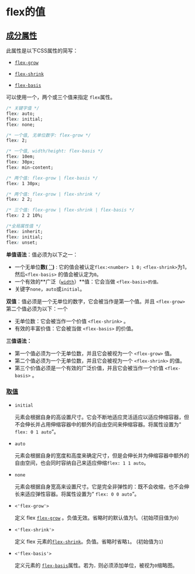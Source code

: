 # flex的值

## [成分属性](https://developer.mozilla.org/zh-CN/docs/Web/CSS/flex#成分属性)

此属性是以下CSS属性的简写：

- [`flex-grow`](https://developer.mozilla.org/zh-CN/docs/Web/CSS/flex-grow)

- [`flex-shrink`](https://developer.mozilla.org/zh-CN/docs/Web/CSS/flex-shrink)
- [`flex-basis`](https://developer.mozilla.org/zh-CN/docs/Web/CSS/flex-basis)

可以使用一个，两个或三个值来指定 `flex`属性。

```css
/* 关键字值 */
flex: auto;
flex: initial;
flex: none;

/* 一个值, 无单位数字: flex-grow */
flex: 2;

/* 一个值, width/height: flex-basis */
flex: 10em;
flex: 30px;
flex: min-content;

/* 两个值: flex-grow | flex-basis */
flex: 1 30px;

/* 两个值: flex-grow | flex-shrink */
flex: 2 2;

/* 三个值: flex-grow | flex-shrink | flex-basis */
flex: 2 2 10%;

/*全局属性值 */
flex: inherit;
flex: initial;
flex: unset;
```

**单值语法**：值必须为以下之一：

- 一个无单位**数( [``](https://developer.mozilla.org/zh-CN/docs/Web/CSS/number))** : 它的值会被认定`flex:<number> 1 0;` `<flex-shrink>`为1，然后`<flex-basis>` 的值会被认定为`0`。
- 一个有效的**广泛（[`width`](https://developer.mozilla.org/zh-CN/docs/Web/CSS/width)）**值：它会当做 `<flex-basis>的值。`
- 关键字`none`，`auto`或`initial`。

**双值**：值必须是一个无单位的数字，它会被当作是第一个值。并且 `<flex-grow>` 第二个值必须为以下：一个

- 无单位数：它会被当作一个价值 `<flex-shrink>` 。
- 有效的丰富价值：它会被当做 `<flex-basis>` 的价值。

**三值语法：**

- 第一个值必须为一个无单位数，并且它会被视为一个 `<flex-grow>` 值。
- 第二个值必须为一个无单位数，并且它会被视为一个 `<flex-shrink>` 的值。
- 第三个价值必须是一个有效的广泛价值，并且它会被当作一个价值 `<flex-basis>` 。

### [取值](https://developer.mozilla.org/zh-CN/docs/Web/CSS/flex#values)

- `initial`

  元素会根据自身的高设置尺寸。它会不断地适应灵活适应以适应伸缩容器，但不会伸长并占用伸缩容器中的额外的自由空间来伸缩容器。将属性设置为“ `flex: 0 1 auto`”。

- `auto`

  元素会根据自身的宽度和高度来确定尺寸，但是会伸长并为伸缩容器中额外的自由空间，也会同时容纳自己来适应伸缩`flex: 1 1 auto`。

- `none`

  元素会根据自身宽高来设置尺寸。它是完全非弹性的：既不会收缩，也不会伸长来适应弹性容器。将属性设置为“ `flex: 0 0 auto`”。

- `<'flex-grow'>`

  定义 flex [`flex-grow`](https://developer.mozilla.org/zh-CN/docs/Web/CSS/flex-grow) 。负值无效。省略时的默认值为1。（初始项目值为`0`）

- `<'flex-shrink'>`

  定义 flex 元素的[`flex-shrink`](https://developer.mozilla.org/zh-CN/docs/Web/CSS/flex-shrink)。负值。省略时省略`1`。 (初始值为`1`)

- `<'flex-basis'>`

  定义元素的 [`flex-basis`](https://developer.mozilla.org/zh-CN/docs/Web/CSS/flex-basis)属性。若为`，`则必须添加单位，被视为`0`缩略图。